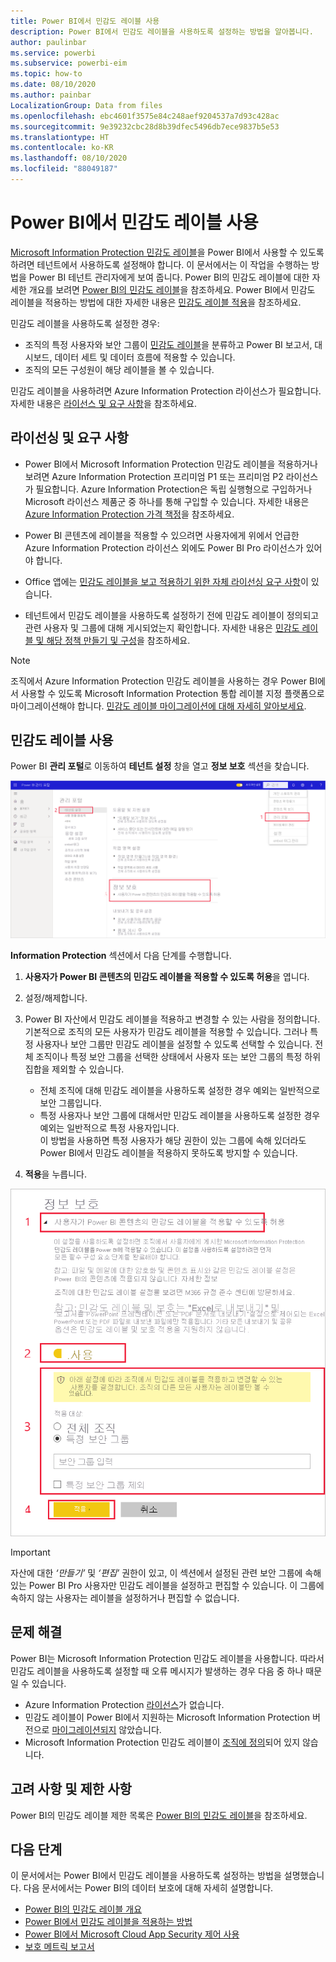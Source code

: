 ```yaml
---
title: Power BI에서 민감도 레이블 사용
description: Power BI에서 민감도 레이블을 사용하도록 설정하는 방법을 알아봅니다.
author: paulinbar
ms.service: powerbi
ms.subservice: powerbi-eim
ms.topic: how-to
ms.date: 08/10/2020
ms.author: painbar
LocalizationGroup: Data from files
ms.openlocfilehash: ebc4601f3575e84c248aef9204537a7d93c428ac
ms.sourcegitcommit: 9e39232cbc28d8b39dfec5496db7ece9837b5e53
ms.translationtype: HT
ms.contentlocale: ko-KR
ms.lasthandoff: 08/10/2020
ms.locfileid: "88049187"
---
```

# <a name="enable-sensitivity-labels-in-power-bi"></a>Power BI에서 민감도 레이블 사용

[Microsoft Information Protection 민감도 레이블](https://docs.microsoft.com/microsoft-365/compliance/sensitivity-labels)을 Power BI에서 사용할 수 있도록 하려면 테넌트에서 사용하도록 설정해야 합니다. 이 문서에서는 이 작업을 수행하는 방법을 Power BI 테넌트 관리자에게 보여 줍니다. Power BI의 민감도 레이블에 대한 자세한 개요를 보려면 [Power BI의 민감도 레이블](service-security-sensitivity-label-overview.md)을 참조하세요. Power BI에서 민감도 레이블을 적용하는 방법에 대한 자세한 내용은 [민감도 레이블 적용](./service-security-apply-data-sensitivity-labels.md)을 참조하세요. 

민감도 레이블을 사용하도록 설정한 경우:

* 조직의 특정 사용자와 보안 그룹이 [민감도 레이블](./service-security-apply-data-sensitivity-labels.md)을 분류하고 Power BI 보고서, 대시보드, 데이터 세트 및 데이터 흐름에 적용할 수 있습니다.
* 조직의 모든 구성원이 해당 레이블을 볼 수 있습니다.

민감도 레이블을 사용하려면 Azure Information Protection 라이선스가 필요합니다. 자세한 내용은 [라이선스 및 요구 사항](#licensing-and-requirements)을 참조하세요.

## <a name="licensing-and-requirements"></a>라이선싱 및 요구 사항

* Power BI에서 Microsoft Information Protection 민감도 레이블을 적용하거나 보려면 Azure Information Protection 프리미엄 P1 또는 프리미엄 P2 라이선스가 필요합니다. Azure Information Protection은 독립 실행형으로 구입하거나 Microsoft 라이선스 제품군 중 하나를 통해 구입할 수 있습니다. 자세한 내용은 [Azure Information Protection 가격 책정](https://azure.microsoft.com/pricing/details/information-protection/)을 참조하세요.

* Power BI 콘텐츠에 레이블을 적용할 수 있으려면 사용자에게 위에서 언급한 Azure Information Protection 라이선스 외에도 Power BI Pro 라이선스가 있어야 합니다.

* Office 앱에는 [민감도 레이블을 보고 적용하기 위한 자체 라이선싱 요구 사항]( https://docs.microsoft.com/microsoft-365/compliance/get-started-with-sensitivity-labels#subscription-and-licensing-requirements-for-sensitivity-labels )이 있습니다.

* 테넌트에서 민감도 레이블을 사용하도록 설정하기 전에 민감도 레이블이 정의되고 관련 사용자 및 그룹에 대해 게시되었는지 확인합니다. 자세한 내용은 [민감도 레이블 및 해당 정책 만들기 및 구성](https://docs.microsoft.com/microsoft-365/compliance/create-sensitivity-labels?view=o365-worldwide)을 참조하세요.

>[!NOTE]
> 조직에서 Azure Information Protection 민감도 레이블을 사용하는 경우 Power BI에서 사용할 수 있도록 Microsoft Information Protection 통합 레이블 지정 플랫폼으로 마이그레이션해야 합니다. [민감도 레이블 마이그레이션에 대해 자세히 알아보세요](https://docs.microsoft.com/azure/information-protection/configure-policy-migrate-labels).

## <a name="enable-sensitivity-labels"></a>민감도 레이블 사용

Power BI **관리 포털**로 이동하여 **테넌트 설정** 창을 열고 **정보 보호** 섹션을 찾습니다.

![Information Protection 섹션 찾기](media/service-security-enable-data-sensitivity-labels/enable-data-sensitivity-labels-01.png)

**Information Protection** 섹션에서 다음 단계를 수행합니다.
1. **사용자가 Power BI 콘텐츠의 민감도 레이블을 적용할 수 있도록 허용**을 엽니다.
1. 설정/해제합니다.
1. Power BI 자산에서 민감도 레이블을 적용하고 변경할 수 있는 사람을 정의합니다. 기본적으로 조직의 모든 사용자가 민감도 레이블을 적용할 수 있습니다. 그러나 특정 사용자나 보안 그룹만 민감도 레이블을 설정할 수 있도록 선택할 수 있습니다. 전체 조직이나 특정 보안 그룹을 선택한 상태에서 사용자 또는 보안 그룹의 특정 하위 집합을 제외할 수 있습니다.
   
   * 전체 조직에 대해 민감도 레이블을 사용하도록 설정한 경우 예외는 일반적으로 보안 그룹입니다.
   * 특정 사용자나 보안 그룹에 대해서만 민감도 레이블을 사용하도록 설정한 경우 예외는 일반적으로 특정 사용자입니다.  
    이 방법을 사용하면 특정 사용자가 해당 권한이 있는 그룹에 속해 있더라도 Power BI에서 민감도 레이블을 적용하지 못하도록 방지할 수 있습니다.

1. **적용**을 누릅니다.

![민감도 레이블 사용](media/service-security-enable-data-sensitivity-labels/enable-data-sensitivity-labels-02.png)

> [!IMPORTANT]
> 자산에 대한 *‘만들기’* 및 *‘편집’* 권한이 있고, 이 섹션에서 설정된 관련 보안 그룹에 속해 있는 Power BI Pro 사용자만 민감도 레이블을 설정하고 편집할 수 있습니다. 이 그룹에 속하지 않는 사용자는 레이블을 설정하거나 편집할 수 없습니다.  

## <a name="troubleshooting"></a>문제 해결

Power BI는 Microsoft Information Protection 민감도 레이블을 사용합니다. 따라서 민감도 레이블을 사용하도록 설정할 때 오류 메시지가 발생하는 경우 다음 중 하나 때문일 수 있습니다.

* Azure Information Protection [라이선스](#licensing-and-requirements)가 없습니다.
* 민감도 레이블이 Power BI에서 지원하는 Microsoft Information Protection 버전으로 [마이그레이션되지](#enable-sensitivity-labels) 않았습니다.
* Microsoft Information Protection 민감도 레이블이 [조직에 정의](#enable-sensitivity-labels)되어 있지 않습니다.

## <a name="considerations-and-limitations"></a>고려 사항 및 제한 사항

Power BI의 민감도 레이블 제한 목록은 [Power BI의 민감도 레이블](service-security-sensitivity-label-overview.md#limitations)을 참조하세요.

## <a name="next-steps"></a>다음 단계

이 문서에서는 Power BI에서 민감도 레이블을 사용하도록 설정하는 방법을 설명했습니다. 다음 문서에서는 Power BI의 데이터 보호에 대해 자세히 설명합니다. 

* [Power BI의 민감도 레이블 개요](service-security-sensitivity-label-overview.md)
* [Power BI에서 민감도 레이블을 적용하는 방법](../collaborate-share/service-security-apply-data-sensitivity-labels.md)
* [Power BI에서 Microsoft Cloud App Security 제어 사용](service-security-using-microsoft-cloud-app-security-controls.md)
* [보호 메트릭 보고서](service-security-data-protection-metrics-report.md)